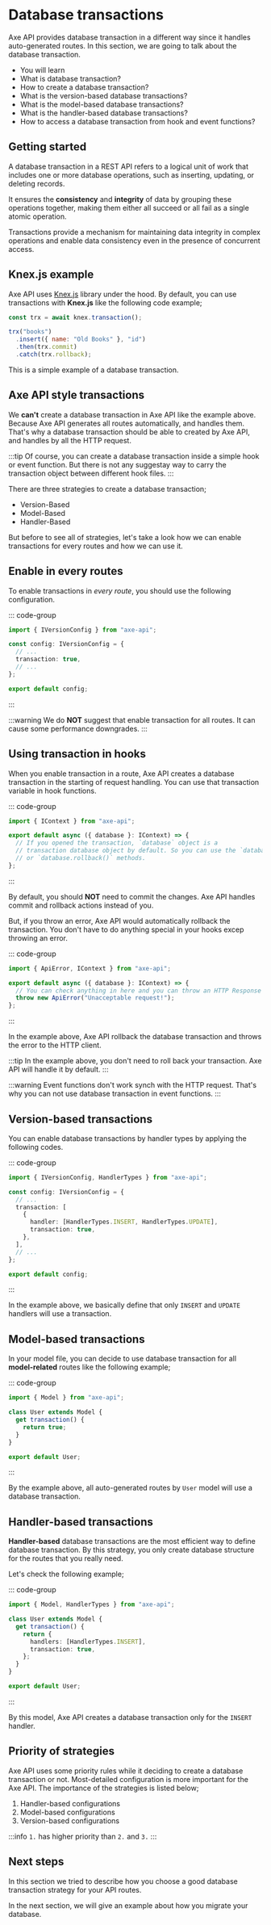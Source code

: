 # Database transactions

<p class="description">
Axe API provides database transaction in a different way since it handles auto-generated routes. In this section, we are going to talk about the database transaction.
</p>

<ul class="intro">
  <li>You will learn</li>
  <li>What is database transaction?</li>
  <li>How to create a database transaction?</li>
  <li>What is the version-based database transactions?</li>
  <li>What is the model-based database transactions?</li>
  <li>What is the handler-based database transactions?</li>
  <li>How to access a database transaction from hook and event functions?</li>
</ul>

## Getting started

A database transaction in a REST API refers to a logical unit of work that includes one or more database operations, such as inserting, updating, or deleting records.

It ensures the **consistency** and **integrity** of data by grouping these operations together, making them either all succeed or all fail as a single atomic operation.

Transactions provide a mechanism for maintaining data integrity in complex operations and enable data consistency even in the presence of concurrent access.

## Knex.js example

Axe API uses [Knex.js](https://knexjs.org/) library under the hood. By default, you can use transactions with **Knex.js** like the following code example;

```js
const trx = await knex.transaction();

trx("books")
  .insert({ name: "Old Books" }, "id")
  .then(trx.commit)
  .catch(trx.rollback);
```

This is a simple example of a database transaction.

## Axe API style transactions

We **can't** create a database transaction in Axe API like the example above. Because Axe API generates all routes automatically, and handles them. That's why a database transaction should be able to created by Axe API, and handles by all the HTTP request.

:::tip
Of course, you can create a database transaction inside a simple hook or event function. But there is not any suggestay way to carry the transaction object between different hook files.
:::

There are three strategies to create a database transaction;

- Version-Based
- Model-Based
- Handler-Based

But before to see all of strategies, let's take a look how we can enable transactions for every routes and how we can use it.

## Enable in every routes

To enable transactions in _every route_, you should use the following configuration.

::: code-group

```ts [app/v1/config.ts]
import { IVersionConfig } from "axe-api";

const config: IVersionConfig = {
  // ...
  transaction: true,
  // ...
};

export default config;
```

:::

:::warning
We do **NOT** suggest that enable transaction for all routes. It can cause some performance downgrades.
:::

## Using transaction in hooks

When you enable transaction in a route, Axe API creates a database transaction in the starting of request handling. You can use that transaction variable in hook functions.

::: code-group

```ts [app/v1/Hooks/User/onAfterInsert.ts]
import { IContext } from "axe-api";

export default async ({ database }: IContext) => {
  // If you opened the transaction, `database` object is a
  // transaction database object by default. So you can use the `database.commit()`
  // or `database.rollback()` methods.
};
```

:::

By default, you should **NOT** need to commit the changes. Axe API handles commit and rollback actions instead of you.

But, if you throw an error, Axe API would automatically rollback the transaction. You don't have to do anything special in your hooks excep throwing an error.

::: code-group

```ts [app/v1/Hooks/User/onAfterInsert.ts]
import { ApiError, IContext } from "axe-api";

export default async ({ database }: IContext) => {
  // You can check anything in here and you can throw an HTTP Response as an exception
  throw new ApiError("Unacceptable request!");
};
```

:::

In the example above, Axe API rollback the database transaction and throws the error to the HTTP client.

:::tip
In the example above, you don't need to roll back your transaction. Axe API will handle it by default.
:::

:::warning
Event functions don't work synch with the HTTP request. That's why you can not use database transaction in event functions.
:::

## Version-based transactions

You can enable database transactions by handler types by applying the following codes.

::: code-group

```ts [api/v1/config.ts]
import { IVersionConfig, HandlerTypes } from "axe-api";

const config: IVersionConfig = {
  // ...
  transaction: [
    {
      handler: [HandlerTypes.INSERT, HandlerTypes.UPDATE],
      transaction: true,
    },
  ],
  // ...
};

export default config;
```

:::

In the example above, we basically define that only `INSERT` and `UPDATE` handlers will use a transaction.

## Model-based transactions

In your model file, you can decide to use database transaction for all **model-related** routes like the following example;

::: code-group

```ts [api/v1/Models/User.ts]
import { Model } from "axe-api";

class User extends Model {
  get transaction() {
    return true;
  }
}

export default User;
```

:::

By the example above, all auto-generated routes by `User` model will use a database transaction.

## Handler-based transactions

**Handler-based** database transactions are the most efficient way to define database transaction. By this strategy, you only create database structure for the routes that you really need.

Let's check the following example;

::: code-group

```ts [app/v1/Models/User.ts]
import { Model, HandlerTypes } from "axe-api";

class User extends Model {
  get transaction() {
    return {
      handlers: [HandlerTypes.INSERT],
      transaction: true,
    };
  }
}

export default User;
```

:::

By this model, Axe API creates a database transaction only for the `INSERT` handler.

## Priority of strategies

Axe API uses some priority rules while it deciding to create a database transaction or not. Most-detailed configuration is more important for the Axe API. The importance of the strategies is listed below;

1. Handler-based configurations
2. Model-based configurations
3. Version-based configurations

:::info
`1.` has higher priority than `2.` and `3.`
:::

## Next steps

In this section we tried to describe how you choose a good database transaction strategy for your API routes.

In the next section, we will give an example about how you migrate your database.
